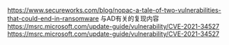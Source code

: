 https://www.secureworks.com/blog/nopac-a-tale-of-two-vulnerabilities-that-could-end-in-ransomware
与AD有关的复现内容
https://msrc.microsoft.com/update-guide/vulnerability/CVE-2021-34527
https://msrc.microsoft.com/update-guide/vulnerability/CVE-2021-34527